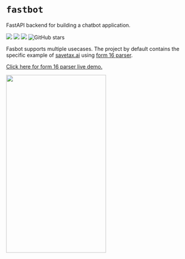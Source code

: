 # `fastbot`

FastAPI backend for building a chatbot application. 

[![](https://img.shields.io/static/v1?label=Licence&message=MIT&color=darkgreen)](https://github.com/INF800/fastbot)
[![](https://img.shields.io/static/v1?label=Release&message=alpha&color=yellow)](https://github.com/INF800/fastbot)
[![](https://img.shields.io/static/v1?label=Python&message=>=3.10&color=indigo)](https://github.com/INF800/fastbot) <img src="https://img.shields.io/github/stars/INF800/fastbot.svg?style=social&" alt="GitHub stars">


Fasbot supports multiple usecases. The project by default contains the specific example of [savetax.ai](https://whatsapp.savetax.ai/) using [form 16 parser](https://github.com/INF800/form16-parser).


[Click here for form 16 parser live demo.](https://huggingface.co/spaces/arakesh/form16-parser)

<img src="https://github.com/INF800/fastbot/assets/45640029/71f107a9-4af4-4acc-8838-d4b505eb70e7" width="270" height="480"/>
